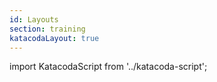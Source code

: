 ```yaml
---
id: Layouts
section: training
katacodaLayout: true
---
```


import KatacodaScript from '../katacoda-script';

<KatacodaScript katacodaId="html-css/layouts" />
